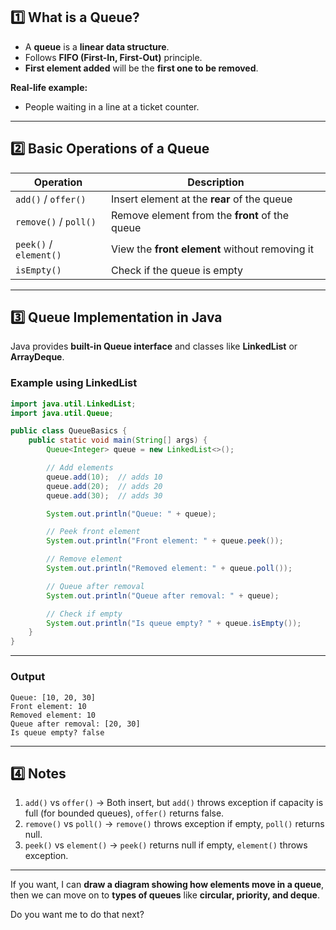 ## **1️⃣ What is a Queue?**

* A **queue** is a **linear data structure**.
* Follows **FIFO (First-In, First-Out)** principle.
* **First element added** will be the **first one to be removed**.

**Real-life example:**

* People waiting in a line at a ticket counter.

---

## **2️⃣ Basic Operations of a Queue**

| Operation              | Description                                    |
| ---------------------- | ---------------------------------------------- |
| `add()` / `offer()`    | Insert element at the **rear** of the queue    |
| `remove()` / `poll()`  | Remove element from the **front** of the queue |
| `peek()` / `element()` | View the **front element** without removing it |
| `isEmpty()`            | Check if the queue is empty                    |

---

## **3️⃣ Queue Implementation in Java**

Java provides **built-in Queue interface** and classes like **LinkedList** or **ArrayDeque**.

### **Example using LinkedList**

```java
import java.util.LinkedList;
import java.util.Queue;

public class QueueBasics {
    public static void main(String[] args) {
        Queue<Integer> queue = new LinkedList<>();

        // Add elements
        queue.add(10);  // adds 10
        queue.add(20);  // adds 20
        queue.add(30);  // adds 30

        System.out.println("Queue: " + queue);

        // Peek front element
        System.out.println("Front element: " + queue.peek());

        // Remove element
        System.out.println("Removed element: " + queue.poll());

        // Queue after removal
        System.out.println("Queue after removal: " + queue);

        // Check if empty
        System.out.println("Is queue empty? " + queue.isEmpty());
    }
}
```

---

### **Output**

```
Queue: [10, 20, 30]
Front element: 10
Removed element: 10
Queue after removal: [20, 30]
Is queue empty? false
```

---

## **4️⃣ Notes**

1. `add()` vs `offer()` → Both insert, but `add()` throws exception if capacity is full (for bounded queues), `offer()` returns false.
2. `remove()` vs `poll()` → `remove()` throws exception if empty, `poll()` returns null.
3. `peek()` vs `element()` → `peek()` returns null if empty, `element()` throws exception.

---

If you want, I can **draw a diagram showing how elements move in a queue**, then we can move on to **types of queues** like **circular, priority, and deque**.

Do you want me to do that next?
